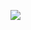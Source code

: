  <picture><img src = "https://github.com/MdAmiruddin/MdAmiruddin.github.io/blob/main/images/blog.gif"></picture>
